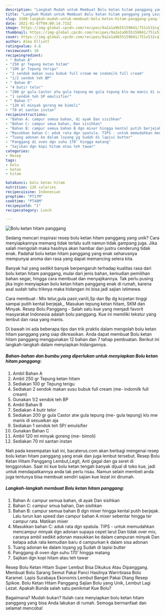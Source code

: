 ```yaml
---
description: "Langkah Mudah untuk Membuat Bolu ketan hitam panggang yang Lezat Sekali"
title: "Langkah Mudah untuk Membuat Bolu ketan hitam panggang yang Lezat Sekali"
slug: 3100-langkah-mudah-untuk-membuat-bolu-ketan-hitam-panggang-yang-lezat-sekali
date: 2021-01-07T04:00:14.715Z
image: https://img-global.cpcdn.com/recipes/9a2a1a9b55159041/751x532cq70/bolu-ketan-hitam-panggang-foto-resep-utama.jpg
thumbnail: https://img-global.cpcdn.com/recipes/9a2a1a9b55159041/751x532cq70/bolu-ketan-hitam-panggang-foto-resep-utama.jpg
cover: https://img-global.cpcdn.com/recipes/9a2a1a9b55159041/751x532cq70/bolu-ketan-hitam-panggang-foto-resep-utama.jpg
author: Alma Elliott
ratingvalue: 4.8
reviewcount: 10
recipeingredient:
- " Bahan A"
- "250 gr Tepung ketan hitam"
- "100 gr Tepung terigu"
- "2 sendok makan susu bubuk full cream me indomilk full cream"
- "1/2 sendok teh BP"
- " Bahan B"
- "4 butir telor"
- "200 gr gula Castor atw gula tepung me gula tepung klo mw manis di sesuaikan aja"
- "1 sendok teh SP emulsifier"
- " Bahan C"
- "120 ml minyak goreng me bimoli"
- "70 ml santan instan"
recipeinstructions:
- "Bahan A: campur semua bahan, di ayak Dan sisihkan"
- "Bahan C: campur smua bahan, Dan sisihkan"
- "Bahan B: campur semua bahan B dgn mixer hingga kental putih berjejak. Lalu turun kan speed dan campur bahan A mixer sebentar hingga ter campur rata. Matikan mixer"
- "Masukkan bahan C: aduk rata dgn spatula. TIPS - untuk memudahkan mencampur minyak dgn adonan supaya cepet larut Dan tidak over mix, caranya ambil sedikit adonan masukkan ke dalam campuran minyak Dan kelapa aduk rata kemudian baru d campurkan k dalam sisa adonan"
- "Tuang adonan ke dalam loyang yg Sudah di lapisi butter"
- "Panggang di oven dgn suhu 170’ hingga matang"
- "Sajikan dgn kopi hitam atau teh tawar"
categories:
- Resep
tags:
- bolu
- ketan
- hitam

katakunci: bolu ketan hitam 
nutrition: 126 calories
recipecuisine: Indonesian
preptime: "PT17M"
cooktime: "PT48M"
recipeyield: "1"
recipecategory: Lunch

---
```



![Bolu ketan hitam panggang](https://img-global.cpcdn.com/recipes/9a2a1a9b55159041/751x532cq70/bolu-ketan-hitam-panggang-foto-resep-utama.jpg)

Sedang mencari inspirasi resep bolu ketan hitam panggang yang unik? Cara menyiapkannya memang tidak terlalu sulit namun tidak gampang juga. Jika salah mengolah maka hasilnya akan hambar dan justru cenderung tidak enak. Padahal bolu ketan hitam panggang yang enak seharusnya mempunyai aroma dan rasa yang dapat memancing selera kita.

Banyak hal yang sedikit banyak berpengaruh terhadap kualitas rasa dari bolu ketan hitam panggang, mulai dari jenis bahan, kemudian pemilihan bahan segar, hingga cara membuat dan menyajikannya. Tak perlu pusing jika ingin menyiapkan bolu ketan hitam panggang enak di rumah, karena asal sudah tahu triknya maka hidangan ini bisa jadi sajian istimewa.

Cara membuat : Mix telur,gula pasir,vanili,Sp dan Bp dg kcpetan tinggi sampai putih kental berjejak,, Masukan tepung ketan hitam, SKM dan Minyak. Resep Bolu Panggang - Salah satu kue yang menjadi favorit masyarakat Indonesia adalah bolu panggang. Kue ini memiliki tekstur yang lembut dan rasa yang manis.


Di bawah ini ada beberapa tips dan trik praktis dalam mengolah bolu ketan hitam panggang yang siap dikreasikan. Anda dapat membuat Bolu ketan hitam panggang menggunakan 12 bahan dan 7 tahap pembuatan. Berikut ini langkah-langkah dalam menyiapkan hidangannya.

<!--inarticleads1-->

##### Bahan-bahan dan bumbu yang diperlukan untuk menyiapkan Bolu ketan hitam panggang:

1. Ambil  Bahan A
1. Ambil 250 gr Tepung ketan hitam
1. Sediakan 100 gr Tepung terigu
1. Sediakan 2 sendok makan susu bubuk full cream (me- indomilk full cream)
1. Gunakan 1/2 sendok teh BP
1. Ambil  Bahan B
1. Sediakan 4 butir telor
1. Sediakan 200 gr gula Castor atw gula tepung (me- gula tepung) klo mw manis di sesuaikan aja
1. Sediakan 1 sendok teh SP/ emulsifier
1. Gunakan  Bahan C
1. Ambil 120 ml minyak goreng (me- bimoli)
1. Sediakan 70 ml santan instan


Nah pada kesempatan kali ini, bacaterus.com akan berbagi mengenai resep bolu ketan hitam panggang yang enak dan juga lembut tersebut. Resep Bolu Ketan Hitam Panggang Lembut,Legit, Anti gagal dan ga seret di tenggorokan. Saat ini kue bolu ketan tengah banyak dijual di toko kue, jadi untuk mendapatkannya anda tak perlu risau. Namun selain membeli anda juga tentunya bisa membuat sendiri sajian kue lezat ini dirumah. 

<!--inarticleads2-->

##### Langkah-langkah membuat Bolu ketan hitam panggang:

1. Bahan A: campur semua bahan, di ayak Dan sisihkan
1. Bahan C: campur smua bahan, Dan sisihkan
1. Bahan B: campur semua bahan B dgn mixer hingga kental putih berjejak. Lalu turun kan speed dan campur bahan A mixer sebentar hingga ter campur rata. Matikan mixer
1. Masukkan bahan C: aduk rata dgn spatula. TIPS - untuk memudahkan mencampur minyak dgn adonan supaya cepet larut Dan tidak over mix, caranya ambil sedikit adonan masukkan ke dalam campuran minyak Dan kelapa aduk rata kemudian baru d campurkan k dalam sisa adonan
1. Tuang adonan ke dalam loyang yg Sudah di lapisi butter
1. Panggang di oven dgn suhu 170’ hingga matang
1. Sajikan dgn kopi hitam atau teh tawar


Resep Bolu Ketan Hitam Super Lembut Bisa Dikukus Atau Dipanggang. Membuat Bolu Sarang Semut Pakai Panci Hasilnya Warrrbiasa Bolu Karamel. Lapis Surabaya Ekonomis Lembut Banget Pakai Otang Resep Spikoe. Bolu Ketan Hitam Panggang Sajian Bolu yang Unik, Lembut Lagi Lezat. Apakah Bunda salah satu penikmat Kue Bolu? 

Bagaimana? Mudah bukan? Itulah cara menyiapkan bolu ketan hitam panggang yang bisa Anda lakukan di rumah. Semoga bermanfaat dan selamat mencoba!
